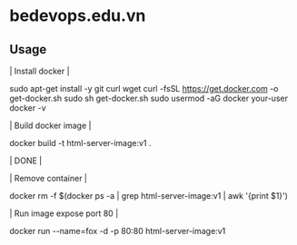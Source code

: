 # bedevops.edu.vn
## Usage
| Install docker |

sudo apt-get install -y git curl wget
curl -fsSL https://get.docker.com -o get-docker.sh
sudo sh get-docker.sh
sudo usermod -aG docker your-user
docker -v

| Build docker image |

docker build -t html-server-image:v1 .

| DONE |

| Remove container |

docker rm -f $(docker ps -a | grep html-server-image:v1 | awk '{print $1}')

| Run image expose port 80 |

docker run --name=fox -d -p 80:80 html-server-image:v1
